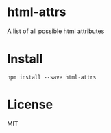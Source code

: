 # html-attrs
A list of all possible html attributes

# Install
`npm install --save html-attrs`

# License
MIT
